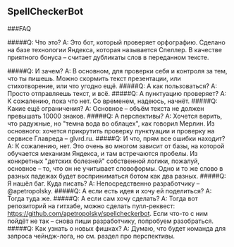 ## SpellCheckerBot

###FAQ

#####Q: Что это?
A: Это бот, который проверяет орфографию. Сделано на базе технологии Яндекса, которая называется Спеллер. 
В качестве приятного бонуса – считает дубликаты слов в переданном тексте.

#####Q: И зачем?
A: В основном, для проверки себя и контроля за тем, что ты пишешь. Можно скормить текст презентации, или стихотворение, или что угодно ещё.
#####Q: А как пользоваться?
A: Просто отправляешь текст, и всё. 
#####Q: А пунктуацию проверяет?
A: К сожалению, пока что нет. Со временем, надеюсь, начнёт. 
#####Q: Какие ещё ограничения?
A: Основное – объём текста не должен превышать 10000 знаков.
#####Q: А перспективы?
A: Хочется верить, что радужные, но "темна вода во облацех", как говорил Мерлин. Из основного: хочется прикрутить проверку пунктуации и 
проверку на сервисе Главреда – glvrd.ru. 
#####Q: И что, прям все ошибки находит?
A: К сожалению, нет. Это очень во многом зависит от базы, на которой обучается механизм Яндекса, и там встречаются пробелы. Из конкретных "детских болезней" 
собственной логики, пожалуй, основное – то, что он не учитывает словоформы. Одно и то же слово в разных падежах будет восприниматься ботом как два разных.
#####Q: Я нашёл баг. Куда писать?
A: Непосредственно разработчику – @apetropolsky.
#####Q: А если есть идея и хочу ей поделиться?
A: Тогда туда же.
#####Q: А если сам хочу сделать?
A: Тогда вот репозиторий на гитхабе, можно сделать пулл-реквест: https://github.com/apetropolsky/spellcheckerbot. Если что-то с ним пойдёт не так – снова пиши разработчику, попробуем разобраться. 
#####Q: Как узнать о новых фишках?
A: Думаю, что будет команда для запроса чейндж-лога, но см. раздел про перспективы. 
 
 